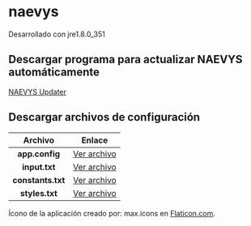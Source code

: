 # naevys

Desarrollado con jre1.8.0_351

## Descargar programa para actualizar NAEVYS automáticamente
[NAEVYS Updater](https://github.com/christopher-pedraza/NAEVYS/raw/main/updater/NAEVYS_Updater.exe)

## Descargar archivos de configuración
| Archivo | Enlace |
| :---: | :---: |
| **app.config** | [Ver archivo](code/app.config) |
| **input.txt** | [Ver archivo](code/input.txt) |
| **constants.txt** | [Ver archivo](code/constants.txt) |
| **styles.txt** | [Ver archivo](code/styles.txt) |

Ícono de la aplicación creado por: max.icons en [Flaticon.com](https://www.flaticon.com/free-icon/fire_3426127).
